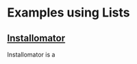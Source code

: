 # Examples using Lists

## [Installomator](https://github.com/Installomator/Installomator)

Installomator is a 